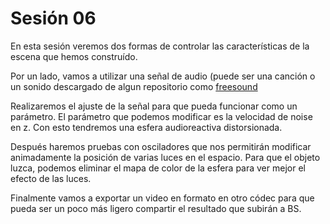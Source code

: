 # Sesión 06

En esta sesión veremos dos formas de controlar las características de la escena que hemos construído. 

Por un lado, vamos a utilizar una señal de audio (puede ser una canción o un sonido descargado de algun repositorio como [freesound](https://freesound.org/)

Realizaremos el ajuste de la señal para que pueda funcionar como un parámetro. El parámetro que podemos modificar es la velocidad de noise en z. Con esto tendremos una esfera audioreactiva distorsionada. 

Después haremos pruebas con osciladores que nos permitirán modificar animadamente la posición de varias luces en el espacio. Para que el objeto luzca, podemos eliminar el mapa de color de la esfera para ver mejor el efecto de las luces. 

Finalmente vamos a exportar un video en formato en otro códec para que pueda ser un poco más ligero compartir el resultado que subirán a BS. 